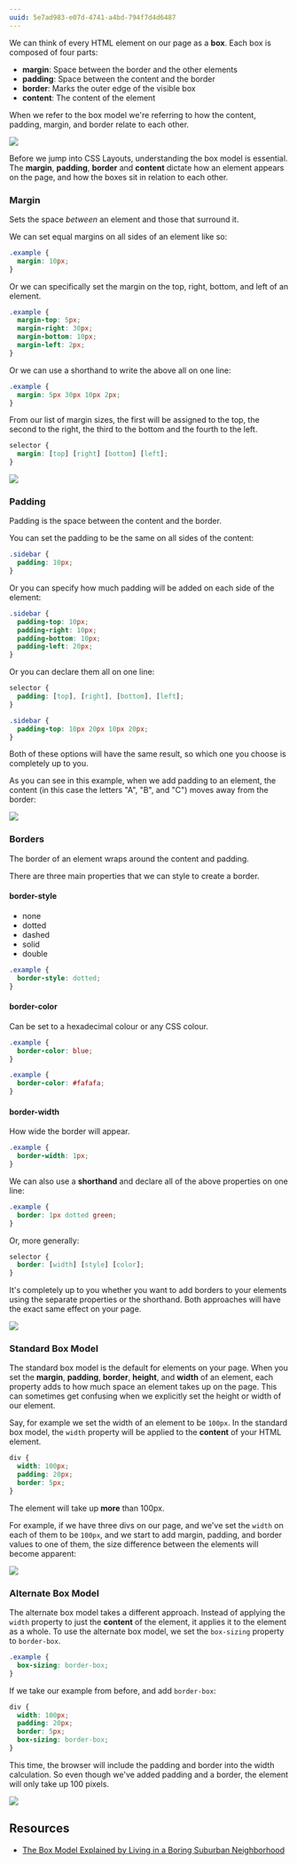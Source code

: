 ```yaml
---
uuid: 5e7ad983-e07d-4741-a4bd-794f7d4d6487
---
```


We can think of every HTML element on our page as a **box**. Each box is composed of four parts:

- **margin**: Space between the border and the other elements
- **padding**: Space between the content and the border
- **border**: Marks the outer edge of the visible box
- **content**: The content of the element

When we refer to the box model we're referring to how the content, padding, margin, and border relate to each other.

![](https://s3.amazonaws.com/thinkific/file_uploads/34662/images/cb9/428/134/box-model-diagram.png)

Before we jump into CSS Layouts, understanding the box model is essential. The **margin**, **padding**, **border** and **content** dictate how an element appears on the page, and how the boxes sit in relation to each other.

### Margin

Sets the space _between_ an element and those that surround it.

We can set equal margins on all sides of an element like so:

```css
.example {
  margin: 10px;
}
```

Or we can specifically set the margin on the top, right, bottom, and left of an element.

```css
.example {
  margin-top: 5px;
  margin-right: 30px;
  margin-bottom: 10px;
  margin-left: 2px;
}
```

Or we can use a shorthand to write the above all on one line:

```css
.example {
  margin: 5px 30px 10px 2px;
}
```

From our list of margin sizes, the first will be assigned to the top, the second to the right, the third to the bottom and the fourth to the left.

```css
selector {
  margin: [top] [right] [bottom] [left];
}
```

![](https://cl.ly/2h001R370a3o/Screen%20Recording%202017-10-01%20at%2012.03%20PM.gif)

### Padding

Padding is the space between the content and the border.

You can set the padding to be the same on all sides of the content:

```css
.sidebar {
  padding: 10px;
}
```

Or you can specify how much padding will be added on each side of the element:

```css
.sidebar {
  padding-top: 10px;
  padding-right: 10px;
  padding-bottom: 10px;
  padding-left: 20px;
}
```

Or you can declare them all on one line:

```css
selector {
  padding: [top], [right], [bottom], [left];
}
```

```css
.sidebar {
  padding-top: 10px 20px 10px 20px;
}
```

Both of these options will have the same result, so which one you choose is completely up to you.

As you can see in this example, when we add padding to an element, the content (in this case the letters "A", "B", and "C") moves away from the border:

![](https://cl.ly/1u2B310S1Q0h/Screen%20Recording%202017-10-01%20at%2012.00%20PM.gif)


### Borders

The border of an element wraps around the content and padding.

There are three main properties that we can style to create a border.

#### border-style

- none
- dotted
- dashed
- solid
- double

```css
.example {
  border-style: dotted;
}
```

#### border-color

Can be set to a hexadecimal colour or any CSS colour.

```css
.example {
  border-color: blue;
}
```

```css
.example {
  border-color: #fafafa;
}
```

#### border-width

How wide the border will appear.

```css
.example {
  border-width: 1px;
}
```

We can also use a **shorthand** and declare all of the above properties on one line:

```css
.example {
  border: 1px dotted green;
}
```

Or, more generally:

```css
selector {
  border: [width] [style] [color];
}
```

It's completely up to you whether you want to add borders to your elements using the separate properties or the shorthand. Both approaches will have the exact same effect on your page.

![](https://cl.ly/350O323G071d/Screen%20Recording%202017-10-01%20at%2012.02%20PM.gif)

### Standard Box Model

The standard box model is the default for elements on your page. When you set the **margin**, **padding**, **border**, **height**, and **width** of an element, each property adds to how much space an element takes up on the page. This can sometimes get confusing when we explicitly set the height or width of our element.

Say, for example we set the width of an element to be `100px`. In the standard box model, the `width` property will be applied to the **content** of your HTML element.

```css
div {
  width: 100px;
  padding: 20px;
  border: 5px;
}
```

The element will take up **more** than 100px.

For example, if we have three divs on our page, and we've set the `width` on each of them to be `100px`, and we start to add
margin, padding, and border values to one of them, the size difference between the elements will become apparent:

![](https://cl.ly/2j453E2O3J1I/Screen%20Recording%202017-10-01%20at%2012.06%20PM.gif)


### Alternate Box Model

The alternate box model takes a different approach. Instead of applying the `width` property to just the **content** of the element, it applies it to the element as a whole.
To use the alternate box model, we set the  `box-sizing` property to `border-box`.

```css
.example {
  box-sizing: border-box;
}
```

If we take our example from before, and add `border-box`:

```css
div {
  width: 100px;
  padding: 20px;
  border: 5px;
  box-sizing: border-box;
}
```

This time, the browser will include the padding and border into the width calculation. So even though we've added padding and a border, the element will only take up 100 pixels.

![](https://cl.ly/08323r3q3B3Q/Screen%20Recording%202017-10-01%20at%2012.09%20PM.gif)


## Resources
- [The Box Model Explained by Living in a Boring Suburban Neighborhood](https://medium.freecodecamp.org/css-box-model-explained-by-living-in-a-boring-suburban-neighborhood-9a9e692773c1)